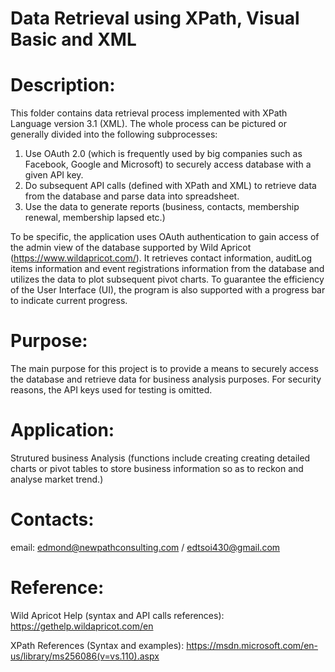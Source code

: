 # Data Retrieval using XPath, Visual Basic and XML
# Description: 
This folder contains data retrieval process implemented with XPath Language version 3.1 (XML). The whole process can be pictured or generally divided into the following subprocesses:

1. Use OAuth 2.0 (which is frequently used by big companies such as Facebook, Google and Microsoft) to securely access database with a given API key.
2. Do subsequent API calls (defined with XPath and XML) to retrieve data from the database and parse data into spreadsheet.
3. Use the data to generate reports (business, contacts, membership renewal, membership lapsed etc.) 

To be specific, the application uses OAuth authentication to gain access of the admin view of the database supported by Wild Apricot (https://www.wildapricot.com/). It retrieves contact information, auditLog items information and event registrations information from the database and utilizes the data to plot subsequent pivot charts. To guarantee the efficiency of the User Interface (UI), the program is also supported with a progress bar to indicate current progress.   

# Purpose:
The main purpose for this project is to provide a means to securely access the database and retrieve data for business analysis purposes. For security reasons, the API keys used for testing is omitted.

# Application:
Strutured business Analysis (functions include creating creating detailed charts or pivot tables to store business information so as to reckon and analyse market trend.)

# Contacts:
email: edmond@newpathconsulting.com / edtsoi430@gmail.com  

# Reference:
Wild Apricot Help (syntax and API calls references):
https://gethelp.wildapricot.com/en

XPath References (Syntax and examples):
https://msdn.microsoft.com/en-us/library/ms256086(v=vs.110).aspx


